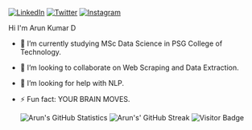 <p align="left">
<a href="https://www.linkedin.com/in/arun-kumar-d-6a8523168/">
<img src="https://img.shields.io/badge/-LinkedIn-%233781da" alt="LinkedIn"/></a> 
<a href="https://twitter.com/Arun_Aji601">
<img src="https://img.shields.io/badge/-Twitter-%231DA1F2" alt="Twitter" /></a> 
<a href="https://www.instagram.com/arunaji601/">
<img src="https://img.shields.io/badge/-Instagram-%23eb13a5" alt="Instagram" /></a> 
<p> Hi I'm Arun Kumar D </p>

- 🌱 I’m currently studying MSc Data Science in PSG College of Technology.
- 👯 I’m looking to collaborate on Web Scraping and Data Extraction.
- 🤔 I’m looking for help with NLP.
- ⚡ Fun fact: YOUR BRAIN MOVES.



  ![Arun's GitHub Statistics](https://github-readme-stats.vercel.app/api?username=arunaji007&show_icons=true)  ![Arun's' GitHub Streak](https://github-readme-streak-stats.herokuapp.com/?user=arunaji007) 
  ![Visitor Badge](https://visitor-badge.laobi.icu/badge?page_id=arunaji007)
  
